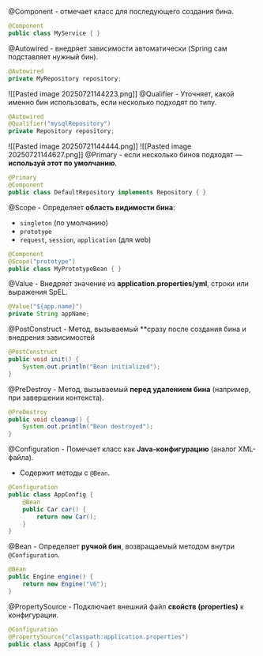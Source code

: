 @Component - отмечает класс для последующего создания бина.
```java
@Component
public class MyService { }
```
@Autowired -  внедряет зависимости автоматически (Spring сам подставляет нужный бин).
```java
@Autowired
private MyRepository repository;
```
![[Pasted image 20250721144223.png]]
@Qualifier - Уточняет, какой именно бин использовать, если несколько подходят по типу.
```java
@Autowired
@Qualifier("mysqlRepository")
private Repository repository;
```
![[Pasted image 20250721144444.png]]
![[Pasted image 20250721144627.png]]
@Primary - если несколько бинов подходят — **используй этот по умолчанию**.
```java
@Primary
@Component
public class DefaultRepository implements Repository { }
```
@Scope - Определяет **область видимости бина**:
- `singleton` (по умолчанию)
- `prototype`
- `request`, `session`, `application` (для web)
```java
@Component
@Scope("prototype")
public class MyPrototypeBean { }
```
@Value - Внедряет значение из **application.properties/yml**, строки или выражения SpEL.
```java
@Value("${app.name}")
private String appName;
```
@PostConstruct - Метод, вызываемый **сразу после создания бина и внедрения зависимостей
```java
@PostConstruct
public void init() {
    System.out.println("Bean initialized");
}
```
@PreDestroy - Метод, вызываемый **перед удалением бина** (например, при завершении контекста).
```java
@PreDestroy
public void cleanup() {
    System.out.println("Bean destroyed");
}
```
@Configuration - Помечает класс как **Java-конфигурацию** (аналог XML-файла).
- Содержит методы с `@Bean`.
```java
@Configuration
public class AppConfig {
    @Bean
    public Car car() {
        return new Car();
    }
}
```
@Bean - Определяет **ручной бин**, возвращаемый методом внутри `@Configuration`.
```java
@Bean
public Engine engine() {
    return new Engine("V6");
}
```
@PropertySource - Подключает внешний файл **свойств (properties)** к конфигурации.
```java
@Configuration
@PropertySource("classpath:application.properties")
public class AppConfig { }
```